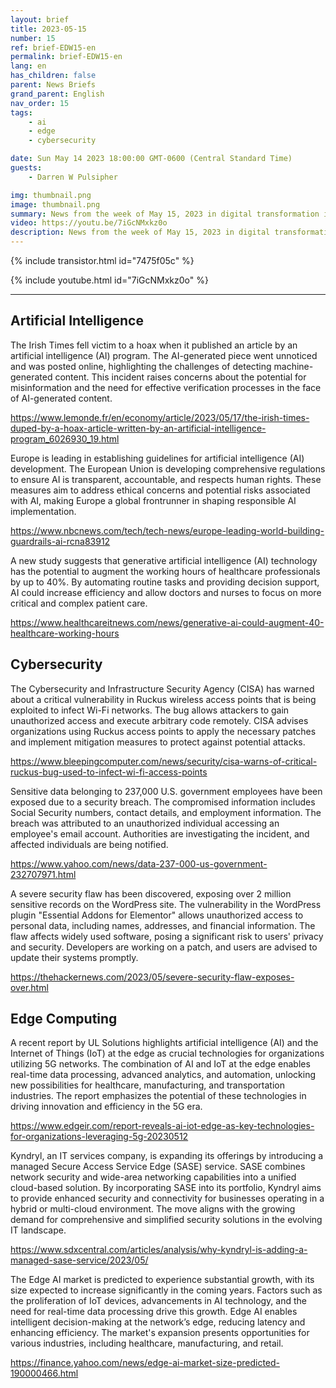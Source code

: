 ```yaml
---
layout: brief
title: 2023-05-15
number: 15
ref: brief-EDW15-en
permalink: brief-EDW15-en
lang: en
has_children: false
parent: News Briefs
grand_parent: English
nav_order: 15
tags:
    - ai
    - edge
    - cybersecurity

date: Sun May 14 2023 18:00:00 GMT-0600 (Central Standard Time)
guests:
    - Darren W Pulsipher

img: thumbnail.png
image: thumbnail.png
summary: News from the week of May 15, 2023 in digital transformation including stories from Edge Computing, Cybersecurity, and Artificial Intelligence.
video: https://youtu.be/7iGcNMxkz0o
description: News from the week of May 15, 2023 in digital transformation including stories from Edge Computing, Cybersecurity, and Artificial Intelligence.
---
```



{% include transistor.html id="7475f05c" %}



{% include youtube.html id="7iGcNMxkz0o" %}


---

## Artificial Intelligence

The Irish Times fell victim to a hoax when it published an article by an artificial intelligence (AI) program. The AI-generated piece went unnoticed and was posted online, highlighting the challenges of detecting machine-generated content. This incident raises concerns about the potential for misinformation and the need for effective verification processes in the face of AI-generated content.

[https://www.lemonde.fr/en/economy/article/2023/05/17/the-irish-times-duped-by-a-hoax-article-written-by-an-artificial-intelligence-program_6026930_19.html](https://www.lemonde.fr/en/economy/article/2023/05/17/the-irish-times-duped-by-a-hoax-article-written-by-an-artificial-intelligence-program_6026930_19.html)

Europe is leading in establishing guidelines for artificial intelligence (AI) development. The European Union is developing comprehensive regulations to ensure AI is transparent, accountable, and respects human rights. These measures aim to address ethical concerns and potential risks associated with AI, making Europe a global frontrunner in shaping responsible AI implementation.

[https://www.nbcnews.com/tech/tech-news/europe-leading-world-building-guardrails-ai-rcna83912](https://www.nbcnews.com/tech/tech-news/europe-leading-world-building-guardrails-ai-rcna83912)

A new study suggests that generative artificial intelligence (AI) technology has the potential to augment the working hours of healthcare professionals by up to 40%. By automating routine tasks and providing decision support, AI could increase efficiency and allow doctors and nurses to focus on more critical and complex patient care.

[https://www.healthcareitnews.com/news/generative-ai-could-augment-40-healthcare-working-hours](https://www.healthcareitnews.com/news/generative-ai-could-augment-40-healthcare-working-hours)

## Cybersecurity

The Cybersecurity and Infrastructure Security Agency (CISA) has warned about a critical vulnerability in Ruckus wireless access points that is being exploited to infect Wi-Fi networks. The bug allows attackers to gain unauthorized access and execute arbitrary code remotely. CISA advises organizations using Ruckus access points to apply the necessary patches and implement mitigation measures to protect against potential attacks.

[https://www.bleepingcomputer.com/news/security/cisa-warns-of-critical-ruckus-bug-used-to-infect-wi-fi-access-points](https://www.bleepingcomputer.com/news/security/cisa-warns-of-critical-ruckus-bug-used-to-infect-wi-fi-access-points)

Sensitive data belonging to 237,000 U.S. government employees have been exposed due to a security breach. The compromised information includes Social Security numbers, contact details, and employment information. The breach was attributed to an unauthorized individual accessing an employee's email account. Authorities are investigating the incident, and affected individuals are being notified.

[https://www.yahoo.com/news/data-237-000-us-government-232707971.html](https://www.yahoo.com/news/data-237-000-us-government-232707971.html)

A severe security flaw has been discovered, exposing over 2 million sensitive records on the WordPress site. The vulnerability in the WordPress plugin "Essential Addons for Elementor" allows unauthorized access to personal data, including names, addresses, and financial information. The flaw affects widely used software, posing a significant risk to users' privacy and security. Developers are working on a patch, and users are advised to update their systems promptly.

[https://thehackernews.com/2023/05/severe-security-flaw-exposes-over.html](https://thehackernews.com/2023/05/severe-security-flaw-exposes-over.html)

## Edge Computing

A recent report by UL Solutions highlights artificial intelligence (AI) and the Internet of Things (IoT) at the edge as crucial technologies for organizations utilizing 5G networks. The combination of AI and IoT at the edge enables real-time data processing, advanced analytics, and automation, unlocking new possibilities for healthcare, manufacturing, and transportation industries. The report emphasizes the potential of these technologies in driving innovation and efficiency in the 5G era.

[https://www.edgeir.com/report-reveals-ai-iot-edge-as-key-technologies-for-organizations-leveraging-5g-20230512](https://www.edgeir.com/report-reveals-ai-iot-edge-as-key-technologies-for-organizations-leveraging-5g-20230512)

Kyndryl, an IT services company, is expanding its offerings by introducing a managed Secure Access Service Edge (SASE) service. SASE combines network security and wide-area networking capabilities into a unified cloud-based solution. By incorporating SASE into its portfolio, Kyndryl aims to provide enhanced security and connectivity for businesses operating in a hybrid or multi-cloud environment. The move aligns with the growing demand for comprehensive and simplified security solutions in the evolving IT landscape.

[https://www.sdxcentral.com/articles/analysis/why-kyndryl-is-adding-a-managed-sase-service/2023/05/](https://www.sdxcentral.com/articles/analysis/why-kyndryl-is-adding-a-managed-sase-service/2023/05/)

The Edge AI market is predicted to experience substantial growth, with its size expected to increase significantly in the coming years. Factors such as the proliferation of IoT devices, advancements in AI technology, and the need for real-time data processing drive this growth. Edge AI enables intelligent decision-making at the network’s edge, reducing latency and enhancing efficiency. The market's expansion presents opportunities for various industries, including healthcare, manufacturing, and retail.

[https://finance.yahoo.com/news/edge-ai-market-size-predicted-190000466.html](https://finance.yahoo.com/news/edge-ai-market-size-predicted-190000466.html)


